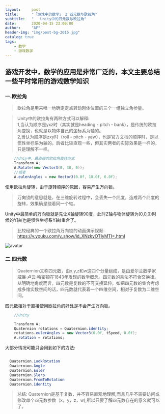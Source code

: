 ```yaml
---
layout:     post
title:      "「游戏中的数学」 2 四元数与欧拉角"
subtitle:   " 	Unity中的四元数与欧拉角"
date:       2020-04-15 23:00:00
author:     "AF"
header-img: "img/post-bg-2015.jpg"
catalog: true
tags:
    - 数学
    - 游戏数学
---
```


## 游戏开发中，数学的应用是非常广泛的，本文主要总结一些平时常用的游戏数学知识

### 一.欧拉角

> 欧拉角是用来唯一地确定定点转动刚体位置的三个一组独立角参量。

> Unity中的欧拉角有两种方式可以解释:   
  1,当认为顺序是yxz时（其实就是heading - pitch - bank），是传统的欧拉角变换，也就是以物体自己的坐标系为轴的。  
  2,当认为顺序是zxy时（roll - pitch - yaw），也是官方文档的顺序时，是以惯性坐标系为轴的。后者比较直观一些，但其实两者的实际效果是一样的，只是理解不一样。


```cs
    //Uniy中，最直接的欧拉角旋转方式
    Transform A;
    A.Rotate(new Vector3(0, 30, 0));
    //或者
    A.eulerAngles = new Vector3(0.0f, 10.0f, 0.0f);
```

使用欧拉角旋转，由于旋转顺序的原因，容易产生万向锁。
> 万向锁的意思就是，在三维旋转过程中，会丢失一个纬度，造成两个纬度的旋转，效果确是绕着同一个轴。

Unity中最简单的万向锁就是先让X轴旋转90度，此时Z轴与物体旋转为(0,0,0)时候的Y轴(也是惯性坐标系Y轴)重合了。

> 比较经典的一个欧拉角万向锁的动画演示视频: https://v.youku.com/v_show/id_XNzkyOTIyMTI=.html

![avatar](http://www.57wan8.com/2020-04-15-gamemath-quaternion.gif)

### 二.四元数

> Quaternion又称四元数，由x,y,z和w这四个分量组成，是由爱尔兰数学家威廉·卢云·哈密顿在1843年发现的数学概念。四元数的乘法不符合交换律。从明确地角度而言，四元数是复数的不可交换延伸。如把四元数的集合考虑成多维实数空间的话，四元数就代表着一个四维空间，相对于复数为二维空间。

四元数相对于直接使用欧拉角的好处是不会产生万向锁。

```cs
    //Unity

    Transform A;
    Quaternion rotations = Quaternion.identity;
    rotations.eulerAngles = new Vector3(0.0f, tSpeed, 0.0f);
    A.rotation = rotations;

```

大部分情况可能只会用到如下的方法:

```cs

  Quaternion.LookRotation
  Quaternion.Angle
  Quaternion.Euler
  Quaternion.Slerp
  Quaternion.FromToRotation
  Quaternion.identity

```

> 总结: Quaternion是基于复数，并不容易直观地理解,而且几乎不需要访问或修改单个四元数参数（x，y，z，w),所以只要了解四元数存在的意义就可以了。